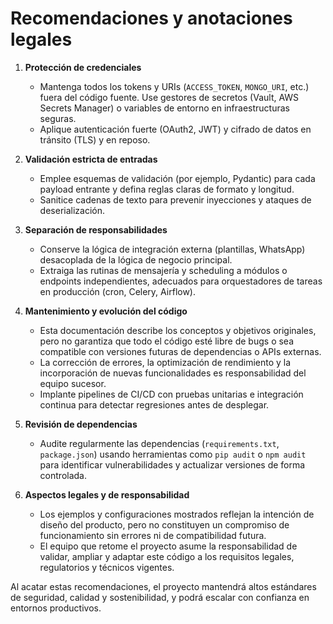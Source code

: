 # **Recomendaciones y anotaciones legales**

1. **Protección de credenciales**

   * Mantenga todos los tokens y URIs (`ACCESS_TOKEN`, `MONGO_URI`, etc.) fuera del código fuente. Use gestores de secretos (Vault, AWS Secrets Manager) o variables de entorno en infraestructuras seguras.
   * Aplique autenticación fuerte (OAuth2, JWT) y cifrado de datos en tránsito (TLS) y en reposo.

2. **Validación estricta de entradas**

   * Emplee esquemas de validación (por ejemplo, Pydantic) para cada payload entrante y defi­na reglas claras de formato y longitud.
   * Sanitice cadenas de texto para prevenir inyecciones y ataques de deserialización.

3. **Separación de responsabilidades**

   * Conserve la lógica de integración externa (plantillas, WhatsApp) desacoplada de la lógica de negocio principal.
   * Extraiga las rutinas de mensajería y scheduling a módulos o endpoints independientes, adecuados para orquestadores de tareas en producción (cron, Celery, Airflow).

4. **Mantenimiento y evolución del código**

   * Esta documentación describe los conceptos y objetivos originales, pero no garantiza que todo el código esté libre de bugs o sea compatible con versiones futuras de dependencias o APIs externas.
   * La corrección de errores, la optimización de rendimiento y la incorporación de nuevas funcionalidades es responsabilidad del equipo sucesor.
   * Implante pipelines de CI/CD con pruebas unitarias e integración continua para detectar regresiones antes de desplegar.

5. **Revisión de dependencias**

   * Audite regularmente las dependencias (`requirements.txt`, `package.json`) usando herramientas como `pip audit` o `npm audit` para identificar vulnerabilidades y actualizar versiones de forma controlada.

6. **Aspectos legales y de responsabilidad**

   * Los ejemplos y configuraciones mostrados reflejan la intención de diseño del producto, pero no constituyen un compromiso de funcionamiento sin errores ni de compatibilidad futura.
   * El equipo que retome el proyecto asume la responsabilidad de validar, ampliar y adaptar este código a los requisitos legales, regulatorios y técnicos vigentes.

Al acatar estas recomendaciones, el proyecto mantendrá altos estándares de seguridad, calidad y sostenibilidad, y podrá escalar con confianza en entornos productivos.
